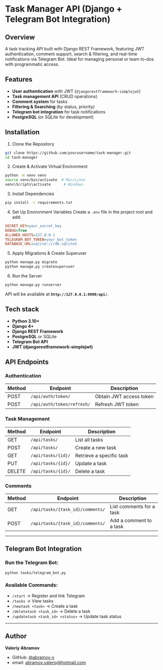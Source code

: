 # Task Manager API (Django + Telegram Bot Integration)

## Overview
A task tracking API built with Django REST Framework, featuring JWT authentication, comment support, search & filtering, and real-time notifications via Telegram Bot. Ideal for managing personal or team to-dos with programmatic access.

## Features
- **User authentication** with JWT (`djangorestframework-simplejwt`)
- **Task management API** (CRUD operations)
- **Comment system** for tasks
- **Filtering & Searching** (by status, priority)
- **Telegram bot integration** for task notifications
- **PostgreSQL** (or SQLite for development)

## Installation

1. Clone the Repository
```sh
git clone https://github.com/yourusername/task-manager.git
cd task-manager
```

2. Create & Activate Virtual Environment
```sh
python -m venv venv
source venv/bin/activate  # Mac/Linux
venv\Scripts\activate      # Windows
```

3. Install Dependencies
```sh
pip install -r requirements.txt
```

4. Set Up Environment Variables
Create a `.env` file in the project root and add:
```ini
SECRET_KEY=your_secret_key
DEBUG=True
ALLOWED_HOSTS=127.0.0.1
TELEGRAM_BOT_TOKEN=your_bot_token
DATABASE_URL=sqlite:///db.sqlite3
```

5. Apply Migrations & Create Superuser
```sh
python manage.py migrate
python manage.py createsuperuser
```

6. Run the Server
```sh
python manage.py runserver
```
API will be available at **`http://127.0.0.1:8000/api/`**.


## Tech stack
- **Python 3.10+**
- **Django 4+**
- **Django REST Framework**
- **PostgreSQL** or SQLite
- **Telegram Bot API**
- **JWT (djangorestframework-simplejwt)**


## API Endpoints
### **Authentication**
| Method | Endpoint               | Description                |
|--------|------------------------|----------------------------|
| POST   | `/api/auth/token/`      | Obtain JWT access token   |
| POST   | `/api/auth/token/refresh/` | Refresh JWT token  |

### **Task Management**
| Method | Endpoint         | Description                 |
|--------|----------------|-----------------------------|
| GET    | `/api/tasks/`  | List all tasks              |
| POST   | `/api/tasks/`  | Create a new task           |
| GET    | `/api/tasks/{id}/` | Retrieve a specific task  |
| PUT    | `/api/tasks/{id}/` | Update a task            |
| DELETE | `/api/tasks/{id}/` | Delete a task            |

### **Comments**
| Method | Endpoint                          | Description                 |
|--------|-----------------------------------|-----------------------------|
| GET    | `/api/tasks/{task_id}/comments/` | List comments for a task    |
| POST   | `/api/tasks/{task_id}/comments/` | Add a comment to a task     |

---

## Telegram Bot Integration
### Run the Telegram Bot:
```sh
python tasks/telegram_bot.py
```

### Available Commands:
- `/start` → Register and link Telegram
- `/tasks` → View tasks
- `/newtask <task>` → Create a task
- `/deletetask <task_id>` → Delete a task
- `/updatetask <task_id> <status>` → Update task status

---

## Author
**Valeriy Abramov**

- GitHub: [@abramov-v](https://github.com/abramov-v) 
- email: abramov.valeriy@hotmail.com
